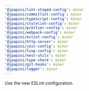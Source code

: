 ```yaml
---
'@jpapini/lint-staged-config': minor
'@jpapini/commitlint-config': minor
'@jpapini/typescript-config': minor
'@jpapini/stylelint-config': minor
'@jpapini/prettier-config': minor
'@jpapini/webpack-config': minor
'@jpapini/eslint-config': minor
'@jpapini/http-server': minor
'@jpapini/jest-config': minor
'@jpapini/tsup-config': minor
'@jpapini/nest-utils': minor
'@jpapini/type-check': minor
'@jpapini/git-hooks': minor
'@jpapini/logger': minor
---
```


Use the new ESLint configuration.
